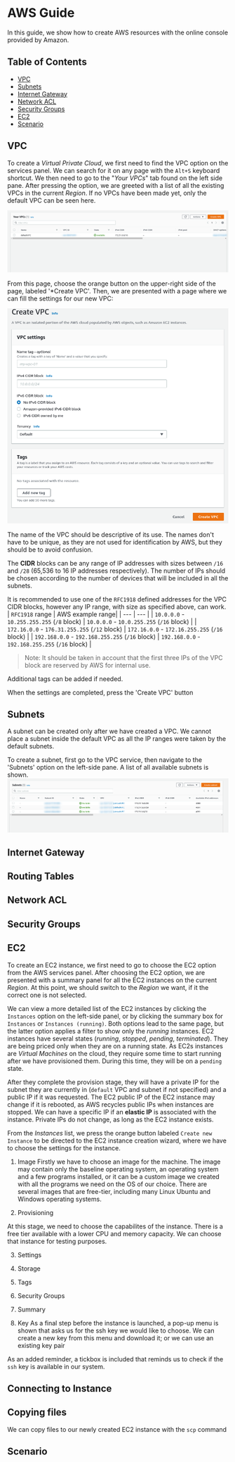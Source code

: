 
# AWS Guide
In this guide, we show how to create AWS resources with the online console provided by Amazon.

## Table of Contents
- [VPC](#vpc)
- [Subnets](#subnets)
- [Internet Gateway](#internet-gateway)
- [Network ACL](#network-acl)
- [Security Groups](#security-groups)
- [EC2](#ec2)
- [Scenario](#scenario)

## VPC
To create a *Virtual Private Cloud*, we first need to find the VPC option on the services panel. We can search for it on any page with the `Alt+S` keyboard shortcut.
We then need to go to the "*Your VPCs*" tab found on the left side pane. After pressing the option, we are greeted with a list of all the existing VPCs in the current *Region*.
If no VPCs have been made yet, only the default VPC can be seen here. 

![VPC list](media/create_vpc.png)

From this page, choose the orange button on the upper-right side of the page, labeled '*Create VPC'.
Then, we are presented with a page where we can fill the settings for our new VPC:

![VPC details](media/vpc_details.png)

The name of the VPC should be descriptive of its use. The names don't have to be unique, as they are not used for identification by AWS, but they should be to avoid confusion. 

The **CIDR** blocks can be any range of IP addresses with sizes between `/16` and `/28` (65,536 to 16 IP addresses respectively).
The number of IPs should be chosen according to the number of devices that will be included in all the subnets.

It is recommended to use one of the `RFC1918` defined addresses for the VPC CIDR blocks, however any IP range, with size as specified above, can work.
| `RFC1918` range | AWS example range|
| ---             | ---               |
| `10.0.0.0` - `10.255.255.255` (`/8` block) | `10.0.0.0` - `10.0.255.255` (`/16` block) |
| `172.16.0.0` - `176.31.255.255` (`/12` block) | `172.16.0.0` - `172.16.255.255` (`/16` block) |
| `192.168.0.0` - `192.168.255.255` (`/16` block) | `192.168.0.0` - `192.168.255.255` (`/16` block) |

> Note: It should be taken in account that the first three IPs of the VPC block are reserved by AWS for internal use.

Additional tags can be added if needed. 

When the settings are completed, press the 'Create VPC' button

## Subnets
A subnet can be created only after we have created a VPC. We cannot place a subnet inside the default VPC as all the IP ranges were taken by the default subnets.

To create a subnet, first go to the VPC service, then navigate to the 'Subnets' option on the left-side pane. A list of all available subnets is shown.
![Subnet list](media/subnets.png)

## Internet Gateway 
## Routing Tables
## Network ACL

## Security Groups


## EC2

To create an EC2 instance, we first need to go to choose the EC2 option from the AWS services panel.
After choosing the EC2 option, we are presented with a summary panel for all the EC2 instances on the current *Region*. 
At this point, we should switch to the *Region* we want, if it the correct one is not selected. 

We can view a more detailed list of the EC2 instances by clicking the `Instances` option on the left-side panel, or by clicking the summary box for `Instances` or `Instances (running)`.
Both options lead to the same page, but the latter option applies a filter to show only the *running* instances. 
EC2 instances have several states (*running*, *stopped*, *pending*, *terminated*). They are being priced only when they are on a running state. 
As EC2s instances are *Virtual Machines* on the cloud, they require some time to start running after we have provisioned them. During this time, they will be on a `pending` state.

After they complete the provision stage, they will have a private IP for the subnet they are currently in (`default` VPC and subnet if not specified) and a public IP if it was requested.
The EC2 public IP of the EC2 instance may change if it is rebooted, as AWS recycles public IPs when instances are stopped. We can have a specific IP if an **elastic IP** is associated with the instance.
Private IPs do not change, as long as the EC2 instance exists. 

From the *Instances* list, we press the orange button labeled `Create new Instance` to be directed to the EC2 instance creation wizard, where we have to choose the settings for the instance.

1. Image
Firstly we have to choose an image for the machine. 
The image may contain only the baseline operating system, an operating system and a few programs installed, or it can be a custom image we created with all the programs we need on the OS of our choice.
There are several images that are free-tier, including many Linux Ubuntu and Windows operating systems.

2. Provisioning

At this stage, we need to choose the capabilites of the instance. There is a free tier available with a lower CPU and memory capacity.
We can choose that instance for testing purposes.

3. Settings

4. Storage
5. Tags
6. Security Groups
7. Summary
8. Key
As a final step before the instance is launched, a pop-up menu is shown that asks us for the ssh key we would like to choose.
We can create a new key from this menu and download it; or we can use an existing key pair

As an added reminder, a tickbox is included that reminds us to check if the `ssh` key is available in our system.

## Connecting to Instance

## Copying files
We can copy files to our newly created EC2 instance with the `scp` command

## Scenario
